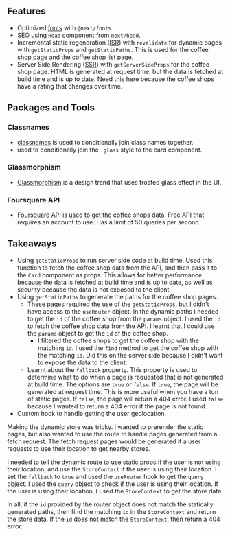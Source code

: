 ## Features

- Optimized [fonts](https://nextjs.org/docs/api-reference/next/font) with `@next/fonts`.
- [SEO](https://nextjs.org/docs/api-reference/next/head) using `Head` component from `next/head`.
- Incremental static regeneration ([ISR](https://nextjs.org/docs/basic-features/data-fetching/overview#incremental-static-regeneration)) with `revalidate` for dynamic pages with `getStaticProps` and `getStaticPaths`. This is used for the coffee shop page and the coffee shop list page.
- Server Side Rendering ([SSR](https://nextjs.org/docs/basic-features/pages#server-side-rendering)) with `getServerSideProps` for the coffee shop page. HTML is generated at request time, but the data is fetched at build time and is up to date. Need this here because the coffee shops have a rating that changes over time.

## Packages and Tools

### Classnames

- [classnames](https://www.npmjs.com/package/classnames) is used to conditionally join class names together.
- used to conditionally join the `.glass` style to the card component.

### Glassmorphism

- [Glassmorphism](https://hype4.academy/tools/glassmorphism-generator) is a design trend that uses frosted glass effect in the UI.

### Foursquare API

- [Foursquare API](https://developer.foursquare.com/) is used to get the coffee shops data. Free API that requires an account to use. Has a limit of 50 queries per second.

## Takeaways

- Using `getStaticProps` to run server side code at build time. Used this function to fetch the coffee shop data from the API, and then pass it to the `Card` component as props. This allows for better performance because the data is fetched at build time and is up to date, as well as security because the data is not exposed to the client.
- Using `getStaticPaths` to generate the paths for the coffee shop pages.
  - These pages required the use of the `getStaticProps`, but I didn't have access to the `useRouter` object. In the dynamic paths I needed to get the `id` of the coffee shop from the `params` object. I used the `id` to fetch the coffee shop data from the API. I learnt that I could use the `params` object to get the `id` of the coffee shop.
    - I filtered the coffee shops to get the coffee shop with the matching `id`. I used the `find` method to get the coffee shop with the matching `id`. Did this on the server side because I didn't want to expose the data to the client.
  - Learnt about the `fallback` property. This property is used to determine what to do when a page is requested that is not generated at build time. The options are `true` or `false`. If `true`, the page will be generated at request time. This is more useful when you have a ton of static pages. If `false`, the page will return a 404 error. I used `false` because I wanted to return a 404 error if the page is not found.
- Custom hook to handle getting the user geolocation.

Making the dynamic store was tricky. I wanted to prerender the static pages, but also wanted to use the route to handle pages generated from a fetch request. The fetch request pages would be generated if a user requests to use their location to get nearby stores. 

I needed to tell the dynamic route to use static props if the user is not using their location, and use the `StoreContext` if the user is using their location. I set the `fallback` to `true` and used the `useRouter` hook to get the `query` object. I used the `query` object to check if the user is using their location. If the user is using their location, I used the `StoreContext` to get the store data. 

In all, if the `id` provided by the router object does not match the statically generated paths, then find the matching `id` in the `StoreContext` and return the store data. If the `id` does not match the `StoreContext`, then return a 404 error.